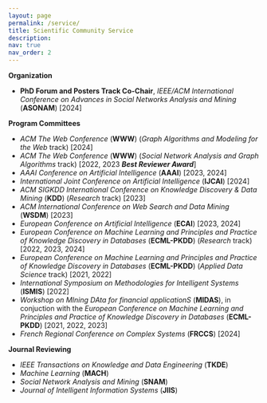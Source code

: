 ```yaml
---
layout: page
permalink: /service/
title: Scientific Community Service
description: 
nav: true
nav_order: 2
---
```


<b> Organization </b>
- <b> PhD Forum and Posters Track Co-Chair</b>, <i>IEEE/ACM International Conference on Advances in Social Networks Analysis and Mining</i> (<b>ASONAM</b>) [2024] 

<b> Program Committees </b>
- <i> ACM The Web Conference</i> (<b>WWW</b>) (<i>Graph Algorithms and Modeling for the Web</i> track) [2024]
- <i> ACM The Web Conference</i> (<b>WWW</b>) (<i>Social Network Analysis and Graph Algorithms</i> track) [2022, 2023 <b><i>Best Reviewer Award</i></b>]
- <i> AAAI Conference on Artificial Intelligence</i> (<b>AAAI</b>) [2023, 2024]
- <i> International Joint Conference on Artificial Intelligence</i> (<b>IJCAI</b>) [2024]
- <i> ACM SIGKDD International Conference on Knowledge Discovery & Data Mining </i> (<b>KDD</b>) (<i>Research</i> track) [2023]
- <i> ACM International Conference on Web Search and Data Mining</i> (<b>WSDM</b>) [2023]
- <i> European Conference on Artificial Intelligence</i> (<b>ECAI</b>) [2023, 2024]
- <i> European Conference on Machine Learning and Principles and Practice of Knowledge Discovery in Databases</i> (<b>ECML-PKDD</b>) (<i>Research</i> track) [2022, 2023, 2024]
- <i> European Conference on Machine Learning and Principles and Practice of Knowledge Discovery in Databases</i> (<b>ECML-PKDD</b>) (<i>Applied Data Science</i> track) [2021, 2022]
- <i> International Symposium on Methodologies for Intelligent Systems</i> (<b>ISMIS</b>) [2022]
- <i> Workshop on MIning DAta for financial applicationS</i> (<b>MIDAS</b>), in conjuction with the <i>European Conference on Machine Learning and Principles and Practice of Knowledge Discovery in Databases</i> (<b>ECML-PKDD</b>) [2021, 2022, 2023]
- <i> French Regional Conference on Complex Systems</i> (<b>FRCCS</b>) [2024]

<b> Journal Reviewing </b>
- <i>IEEE Transactions on Knowledge and Data Engineering</i> (<b>TKDE</b>)
- <i>Machine Learning</i> (<b>MACH</b>)
- <i>Social Network Analysis and Mining</i> (<b>SNAM</b>)
- <i>Journal of Intelligent Information Systems</i> (<b>JIIS</b>)